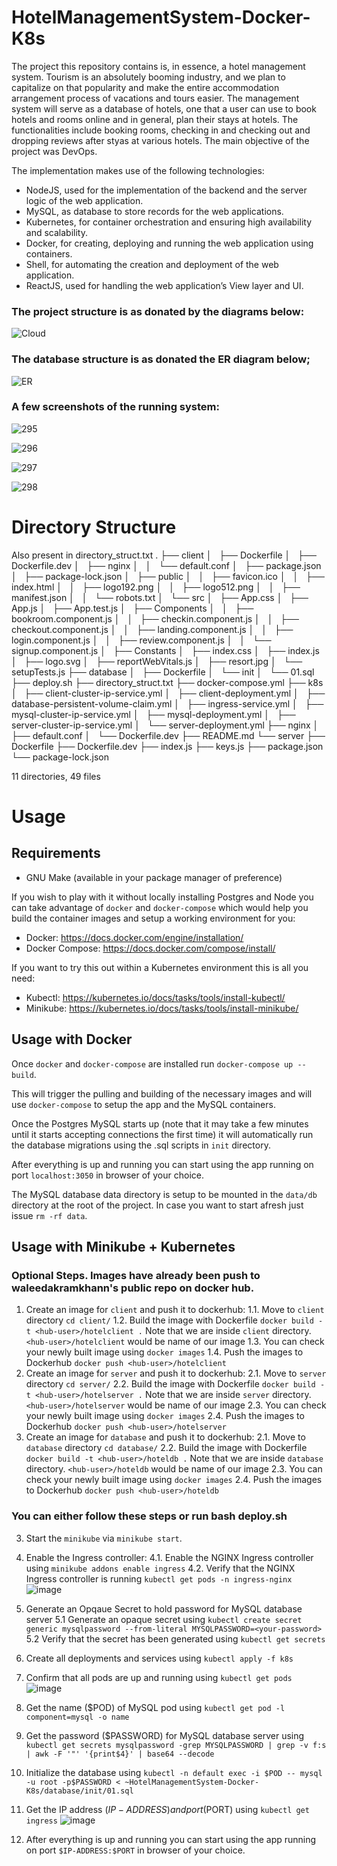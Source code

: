 # HotelManagementSystem-Docker-K8s

The project this repository contains is, in essence, a hotel management system. Tourism is an absolutely booming industry, and we plan to capitalize on that popularity and make the entire accommodation arrangement process of vacations and tours easier. The management system will serve as a database of hotels, one that a user can use to book hotels and rooms online and in general, plan their stays at hotels. The functionalities include booking rooms, checking in and checking out and dropping reviews after styas at various hotels. The main objective of the project was DevOps.

The implementation makes use of the following technologies:

- NodeJS, used for the implementation of the backend and the server logic of the web application.
- MySQL, as database to store records for the web applications.
- Kubernetes, for container orchestration and ensuring high availability and scalability.
- Docker, for creating, deploying and running the web application using containers.
- Shell, for automating the creation and deployment of the web application.
- ReactJS, used for handling the web application’s View layer and UI.

### The project structure is as donated by the diagrams below:

![Cloud](https://user-images.githubusercontent.com/85986662/122259218-5f832a00-ceeb-11eb-8350-8826a6b13623.png)

### The database structure is as donated the ER diagram below;

![ER](https://user-images.githubusercontent.com/85986662/122259326-80e41600-ceeb-11eb-8e71-9a5c6291d896.png)

### A few screenshots of the running system:

![295](https://user-images.githubusercontent.com/85986662/122261627-07015c00-ceee-11eb-90a6-9c1eed4451c3.PNG)

![296](https://user-images.githubusercontent.com/85986662/122261649-09fc4c80-ceee-11eb-8bce-47c6a7dae591.PNG)

![297](https://user-images.githubusercontent.com/85986662/122261668-0ec10080-ceee-11eb-95f1-d29c25adb394.PNG)

![298](https://user-images.githubusercontent.com/85986662/122261685-11235a80-ceee-11eb-8b83-5477ef1be0b2.PNG)

# Directory Structure

Also present in directory_struct.txt
.
├── client
│   ├── Dockerfile
│   ├── Dockerfile.dev
│   ├── nginx
│   │   └── default.conf
│   ├── package.json
│   ├── package-lock.json
│   ├── public
│   │   ├── favicon.ico
│   │   ├── index.html
│   │   ├── logo192.png
│   │   ├── logo512.png
│   │   ├── manifest.json
│   │   └── robots.txt
│   └── src
│   ├── App.css
│   ├── App.js
│   ├── App.test.js
│   ├── Components
│   │   ├── bookroom.component.js
│   │   ├── checkin.component.js
│   │   ├── checkout.component.js
│   │   ├── landing.component.js
│   │   ├── login.component.js
│   │   ├── review.component.js
│   │   └── signup.component.js
│   ├── Constants
│   ├── index.css
│   ├── index.js
│   ├── logo.svg
│   ├── reportWebVitals.js
│   ├── resort.jpg
│   └── setupTests.js
├── database
│   ├── Dockerfile
│   └── init
│   └── 01.sql
├── deploy.sh
├── directory_struct.txt
├── docker-compose.yml
├── k8s
│   ├── client-cluster-ip-service.yml
│   ├── client-deployment.yml
│   ├── database-persistent-volume-claim.yml
│   ├── ingress-service.yml
│   ├── mysql-cluster-ip-service.yml
│   ├── mysql-deployment.yml
│   ├── server-cluster-ip-service.yml
│   └── server-deployment.yml
├── nginx
│   ├── default.conf
│   └── Dockerfile.dev
├── README.md
└── server
├── Dockerfile
├── Dockerfile.dev
├── index.js
├── keys.js
├── package.json
└── package-lock.json

11 directories, 49 files

# Usage

## Requirements

- GNU Make (available in your package manager of preference)

If you wish to play with it without locally installing Postgres and
Node you can take advantage of `docker` and `docker-compose` which
would help you build the container images and setup a working
environment for you:

- Docker: https://docs.docker.com/engine/installation/
- Docker Compose: https://docs.docker.com/compose/install/

If you want to try this out within a Kubernetes environment this is
all you need:

- Kubectl: https://kubernetes.io/docs/tasks/tools/install-kubectl/
- Minikube: https://kubernetes.io/docs/tasks/tools/install-minikube/

## Usage with Docker

Once `docker` and `docker-compose` are installed run `docker-compose up --build`.

This will trigger the pulling and building of the necessary images and
will use `docker-compose` to setup the app and the MySQL
containers.

Once the Postgres MySQL starts up (note that it may take a few
minutes until it starts accepting connections the first time) it will automatically
run the database migrations using the .sql scripts in `init` directory.

After everything is up and running you can start using the app
running on port `localhost:3050` in browser of your choice.

The MySQL database data directory is setup to be mounted in the
`data/db` directory at the root of the project. In case you want to
start afresh just issue `rm -rf data`.

## Usage with Minikube + Kubernetes

### Optional Steps. Images have already been push to waleedakramkhann's public repo on docker hub.

1. Create an image for `client` and push it to dockerhub:
   1.1. Move to `client` directory `cd client/`
   1.2. Build the image with Dockerfile `docker build -t <hub-user>/hotelclient .`
   Note that we are inside `client` directory. `<hub-user>/hotelclient` would be name of our image
   1.3. You can check your newly built image using `docker images`
   1.4. Push the images to Dockerhub `docker push <hub-user>/hotelclient`
2. Create an image for `server` and push it to dockerhub:
   2.1. Move to `server` directory `cd server/`
   2.2. Build the image with Dockerfile `docker build -t <hub-user>/hotelserver .`
   Note that we are inside `server` directory. `<hub-user>/hotelserver` would be name of our image
   2.3. You can check your newly built image using `docker images`
   2.4. Push the images to Dockerhub `docker push <hub-user>/hotelserver`
3. Create an image for `database` and push it to dockerhub:
   2.1. Move to `database` directory `cd database/`
   2.2. Build the image with Dockerfile `docker build -t <hub-user>/hoteldb .`
   Note that we are inside `database` directory. `<hub-user>/hoteldb` would be name of our image
   2.3. You can check your newly built image using `docker images`
   2.4. Push the images to Dockerhub `docker push <hub-user>/hoteldb`

### You can either follow these steps or run bash deploy.sh

3. Start the `minikube` via `minikube start`.

4. Enable the Ingress controller:
   4.1. Enable the NGINX Ingress controller using `minikube addons enable ingress`
   4.2. Verify that the NGINX Ingress controller is running `kubectl get pods -n ingress-nginx`
   ![image](https://user-images.githubusercontent.com/59360093/122672096-cdec1480-d197-11eb-971e-7a559c605139.png)

5. Generate an Opqaue Secret to hold password for MySQL database server
   5.1 Generate an opaque secret using `kubectl create secret generic mysqlpassword --from-literal MYSQLPASSWORD=<your-password>`
   5.2 Verify that the secret has been generated using `kubectl get secrets`
6. Create all deployments and services using `kubectl apply -f k8s`
7. Confirm that all pods are up and running using `kubectl get pods`
   ![image](https://user-images.githubusercontent.com/59360093/122672075-b745bd80-d197-11eb-9385-1e5400779222.png)
8. Get the name (\$POD) of MySQL pod using `kubectl get pod -l component=mysql -o name`
9. Get the password (\$PASSWORD) for MySQL database server using `kubectl get secrets mysqlpassword -grep MYSQLPASSWORD | grep -v f:s | awk -F '"' '{print$4}' | base64 --decode`
10. Initialize the database using `kubectl -n default exec -i $POD -- mysql -u root -p$PASSWORD < ~HotelManagementSystem-Docker-K8s/database/init/01.sql`
11. Get the IP address ($IP-ADDRESS) and port ($PORT) using `kubectl get ingress`
    ![image](https://user-images.githubusercontent.com/59360093/122672116-e3f9d500-d197-11eb-87fa-a940cbe97fc0.png)
12. After everything is up and running you can start using the app running on port `$IP-ADDRESS:$PORT` in browser of your choice.
